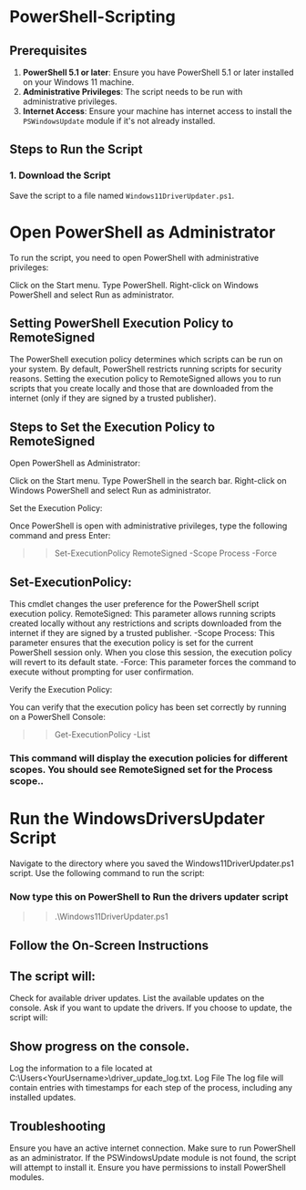 # PowerShell-Scripting
## Prerequisites

1. **PowerShell 5.1 or later**: Ensure you have PowerShell 5.1 or later installed on your Windows 11 machine.
2. **Administrative Privileges**: The script needs to be run with administrative privileges.
3. **Internet Access**: Ensure your machine has internet access to install the `PSWindowsUpdate` module if it's not already installed.

## Steps to Run the Script

### 1. Download the Script

Save the script to a file named `Windows11DriverUpdater.ps1`.
# Open PowerShell as Administrator
To run the script, you need to open PowerShell with administrative privileges:

Click on the Start menu.
Type PowerShell.
Right-click on Windows PowerShell and select Run as administrator.

## Setting PowerShell Execution Policy to RemoteSigned
The PowerShell execution policy determines which scripts can be run on your system. By default, PowerShell restricts running scripts for security reasons. Setting the execution policy to RemoteSigned allows you to run scripts that you create locally and those that are downloaded from the internet (only if they are signed by a trusted publisher).

## Steps to Set the Execution Policy to RemoteSigned
Open PowerShell as Administrator:

Click on the Start menu.
Type PowerShell in the search bar.
Right-click on Windows PowerShell and select Run as administrator.

Set the Execution Policy:

Once PowerShell is open with administrative privileges, type the following command and press Enter:

 >> Set-ExecutionPolicy RemoteSigned -Scope Process -Force 
 ## Set-ExecutionPolicy: 
 This cmdlet changes the user preference for the PowerShell script execution policy.
 RemoteSigned: This parameter allows running scripts created locally without any restrictions and scripts downloaded from the internet if they are signed by a trusted publisher.
 -Scope Process: This parameter ensures that the execution policy is set for the current PowerShell session only. When you close this session, the execution policy will revert to its default state.
 -Force: This parameter forces the command to execute without prompting for user confirmation.

Verify the Execution Policy:

You can verify that the execution policy has been set correctly by running on a PowerShell Console:
>> Get-ExecutionPolicy -List
### This command will display the execution policies for different scopes. You should see RemoteSigned set for the Process scope..
# Run the WindowsDriversUpdater Script
Navigate to the directory where you saved the Windows11DriverUpdater.ps1 script. Use the following command to run the script:

### Now type this on PowerShell to Run the drivers updater script 
>> .\Windows11DriverUpdater.ps1
## Follow the On-Screen Instructions
## The script will:

Check for available driver updates.
List the available updates on the console.
Ask if you want to update the drivers.
If you choose to update, the script will:

## Show progress on the console.
Log the information to a file located at C:\Users\<YourUsername>\driver_update_log.txt.
Log File
The log file will contain entries with timestamps for each step of the process, including any installed updates.

## Troubleshooting
Ensure you have an active internet connection.
Make sure to run PowerShell as an administrator.
If the PSWindowsUpdate module is not found, the script will attempt to install it. Ensure you have permissions to install PowerShell modules.
